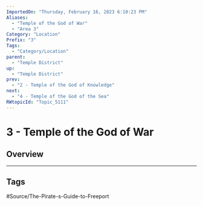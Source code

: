 ```yaml
---
ImportedOn: "Thursday, February 16, 2023 6:10:23 PM"
Aliases:
  - "Temple of the God of War"
  - "Area 3"
Category: "Location"
Prefix: "3"
Tags:
  - "Category/Location"
parent:
  - "Temple District"
up:
  - "Temple District"
prev:
  - "2 - Temple of the God of Knowledge"
next:
  - "4 - Temple of the God of the Sea"
RWtopicId: "Topic_5111"
---
```

# 3 - Temple of the God of War
## Overview

---
## Tags
#Source/The-Pirate-s-Guide-to-Freeport

